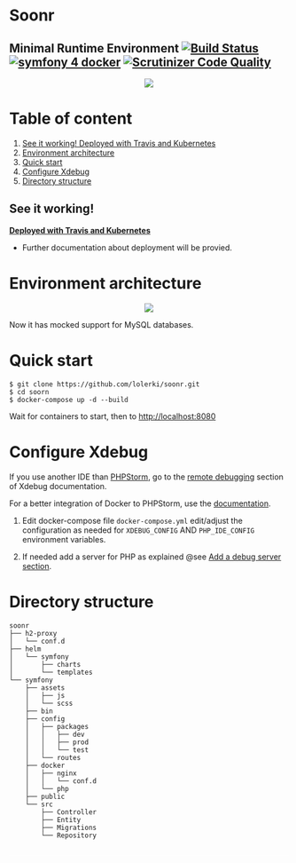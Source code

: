 # Soonr
## Minimal Runtime Environment [![Build Status](https://travis-ci.org/tulik/symfony-docker.svg?branch=master)](https://travis-ci.org/tulik/symfony-docker)  [![symfony 4 docker](https://img.shields.io/badge/dev-symfony%204-F7CA18.svg?style=flat)](https://symfony.com/4) [![Scrutinizer Code Quality](https://scrutinizer-ci.com/g/tulik/symfony-4-docker-runtime-env/badges/quality-score.png?b=master)](https://scrutinizer-ci.com/g/tulik/symfony-docker?branch=master)



<p align="center">
  <img src="https://raw.githubusercontent.com/tulik/symfony-4-docker-runtime-env/master/documentation/images/logo.png">
</p>

# Table of content
1. [See it working! Deployed with Travis and Kubernetes](#see-it-working)
2. [Environment architecture](#environment-architecture)
3. [Quick start](#quick-start)
4. [Configure Xdebug](#configure-xdebug)
5. [Directory structure](#directory-structure)

## See it working! 
**[Deployed with Travis and Kubernetes](https://symfony-4-docker-runtime-env.tulik.info/)**
 - Further documentation about deployment will be provied.
 
# Environment architecture

<p align="center">
  <img src="https://raw.githubusercontent.com/tulik/symfony-4-docker-runtime-env/master/documentation/images/schema.png">
</p>

Now it has mocked support for MySQL databases.

# Quick start

```
$ git clone https://github.com/lolerki/soonr.git
$ cd soorn
$ docker-compose up -d --build
```
Wait for containers to start, then to [http://localhost:8080](http://localhost:8080)

# Configure Xdebug
If you use another IDE than [PHPStorm](https://www.jetbrains.com/phpstorm/), go to the [remote debugging](https://xdebug.org/docs/remote) section of Xdebug documentation.

For a better integration of Docker to PHPStorm, use the [documentation](https://github.com/woprrr/symfony-4-skeleton-docker/blob/master/doc/phpstorm-macosx.md).

1. Edit docker-compose file `docker-compose.yml` edit/adjust the configuration as needed for `XDEBUG_CONFIG` AND `PHP_IDE_CONFIG` environment variables.

2. If needed add a server for PHP as explained @see [Add a debug server section](https://github.com/woprrr/symfony-4-skeleton-docker/blob/master/doc/phpstorm-macosx.md#add-a-debug-server).

# Directory structure
```
soonr
├── h2-proxy
│   └── conf.d
├── helm
│   └── symfony
│       ├── charts
│       └── templates
└── symfony
    ├── assets
    │   ├── js
    │   └── scss
    ├── bin
    ├── config
    │   ├── packages
    │   │   ├── dev
    │   │   ├── prod
    │   │   └── test
    │   └── routes
    ├── docker
    │   ├── nginx
    │   │   └── conf.d
    │   └── php
    ├── public
    └── src
        ├── Controller
        ├── Entity
        ├── Migrations
        └── Repository
        
```

<sub><sub>
<hr noshade color="#FFFFFF" width="100%" size="1" style="padding:0; margin:8px 0 8px 0; border:none; width:100%; height: 1px; color:#FFFFFF; background-color: #FFFFFF" />
